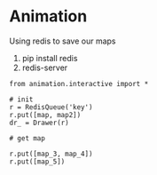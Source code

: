 # Animation

Using redis to save our maps

1. pip install redis
2. redis-server

```
from animation.interactive import *

# init
r = RedisQueue('key')
r.put([map, map2])
dr_ = Drawer(r)

# get map

r.put([map_3, map_4])
r.put([map_5])

```
